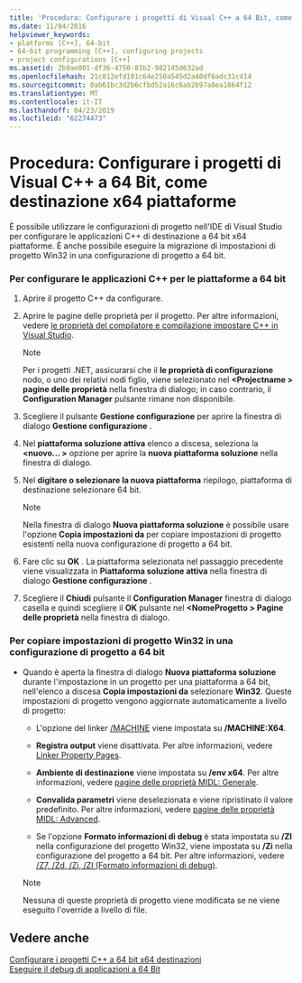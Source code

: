 ```yaml
---
title: 'Procedura: Configurare i progetti di Visual C++ a 64 Bit, come destinazione x64 piattaforme'
ms.date: 11/04/2016
helpviewer_keywords:
- platforms [C++], 64-bit
- 64-bit programming [C++], configuring projects
- project configurations [C++]
ms.assetid: 2b9ae001-df36-4750-83b2-982145d632ad
ms.openlocfilehash: 21c812efd101c64e250a545d2a40df6adc31c414
ms.sourcegitcommit: 0ab61bc3d2b6cfbd52a16c6ab2b97a8ea1864f12
ms.translationtype: MT
ms.contentlocale: it-IT
ms.lasthandoff: 04/23/2019
ms.locfileid: "62274473"
---
```

# <a name="how-to-configure-visual-c-projects-to-target-64-bit-x64-platforms"></a>Procedura: Configurare i progetti di Visual C++ a 64 Bit, come destinazione x64 piattaforme

È possibile utilizzare le configurazioni di progetto nell'IDE di Visual Studio per configurare le applicazioni C++ di destinazione a 64 bit x64 piattaforme. È anche possibile eseguire la migrazione di impostazioni di progetto Win32 in una configurazione di progetto a 64 bit.

### <a name="to-set-up-c-applications-to-target-64-bit-platforms"></a>Per configurare le applicazioni C++ per le piattaforme a 64 bit

1. Aprire il progetto C++ da configurare.

1. Aprire le pagine delle proprietà per il progetto. Per altre informazioni, vedere [le proprietà del compilatore e compilazione impostare C++ in Visual Studio](working-with-project-properties.md).

   > [!NOTE]
   > Per i progetti .NET, assicurarsi che il **le proprietà di configurazione** nodo, o uno dei relativi nodi figlio, viene selezionato nel  **\<Projectname > pagine delle proprietà** nella finestra di dialogo; in caso contrario, il  **Configuration Manager** pulsante rimane non disponibile.

1. Scegliere il pulsante **Gestione configurazione** per aprire la finestra di dialogo **Gestione configurazione** .

1. Nel **piattaforma soluzione attiva** elenco a discesa, seleziona la  **\<nuovo... >** opzione per aprire la **nuova piattaforma soluzione** nella finestra di dialogo.

1. Nel **digitare o selezionare la nuova piattaforma** riepilogo, piattaforma di destinazione selezionare 64 bit.

   > [!NOTE]
   > Nella finestra di dialogo **Nuova piattaforma soluzione** è possibile usare l'opzione **Copia impostazioni da** per copiare impostazioni di progetto esistenti nella nuova configurazione di progetto a 64 bit.

1. Fare clic su **OK** . La piattaforma selezionata nel passaggio precedente viene visualizzata in **Piattaforma soluzione attiva** nella finestra di dialogo **Gestione configurazione** .

1. Scegliere il **Chiudi** pulsante il **Configuration Manager** finestra di dialogo casella e quindi scegliere il **OK** pulsante nel  **\<NomeProgetto > Pagine delle proprietà** nella finestra di dialogo.

### <a name="to-copy-win32-project-settings-into-a-64-bit-project-configuration"></a>Per copiare impostazioni di progetto Win32 in una configurazione di progetto a 64 bit

- Quando è aperta la finestra di dialogo **Nuova piattaforma soluzione** durante l'impostazione in un progetto per una piattaforma a 64 bit, nell'elenco a discesa **Copia impostazioni da** selezionare **Win32**. Queste impostazioni di progetto vengono aggiornate automaticamente a livello di progetto:

  - L'opzione del linker [/MACHINE](reference/machine-specify-target-platform.md) viene impostata su **/MACHINE:X64**.

  - **Registra output** viene disattivata. Per altre informazioni, vedere [Linker Property Pages](reference/linker-property-pages.md).

  - **Ambiente di destinazione** viene impostata su **/env x64**. Per altre informazioni, vedere [pagine delle proprietà MIDL: Generale](reference/midl-property-pages-general.md).

  - **Convalida parametri** viene deselezionata e viene ripristinato il valore predefinito. Per altre informazioni, vedere [pagine delle proprietà MIDL: Advanced](reference/midl-property-pages-advanced.md).

  - Se l'opzione **Formato informazioni di debug** è stata impostata su **/ZI** nella configurazione del progetto Win32, viene impostata su **/Zi** nella configurazione del progetto a 64 bit. Per altre informazioni, vedere [/Z7, /Zd, /Zi, /ZI (Formato informazioni di debug)](reference/z7-zi-zi-debug-information-format.md).

  > [!NOTE]
  > Nessuna di queste proprietà di progetto viene modificata se ne viene eseguito l'override a livello di file.

## <a name="see-also"></a>Vedere anche

[Configurare i progetti C++ a 64 bit x64 destinazioni](configuring-programs-for-64-bit-visual-cpp.md)<br/>
[Eseguire il debug di applicazioni a 64 Bit](/visualstudio/debugger/debug-64-bit-applications)
